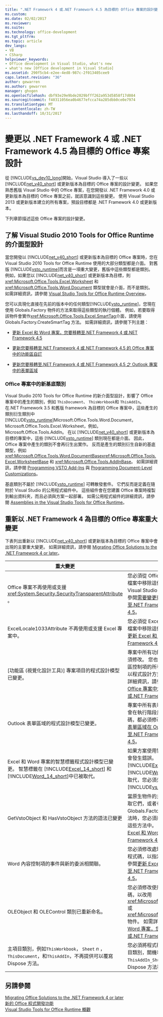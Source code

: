 ```yaml
---
title: ".NET Framework 4 或.NET Framework 4.5 為目標的 Office 專案的設計變更 |Microsoft 文件"
ms.custom: 
ms.date: 02/02/2017
ms.reviewer: 
ms.suite: 
ms.technology: office-development
ms.tgt_pltfrm: 
ms.topic: article
dev_langs:
- VB
- CSharp
helpviewer_keywords:
- Office development in Visual Studio, what's new
- what's new [Office development in Visual Studio]
ms.assetid: 290f5cb4-e2ee-4ed8-987c-2f013405cee9
caps.latest.revision: "36"
author: gewarren
ms.author: gewarren
manager: ghogen
ms.openlocfilehash: dbf93e29e9bde2029bfff262a953d5858f17d084
ms.sourcegitcommit: f40311056ea0b4677efcca74a285dbb0ce0e7974
ms.translationtype: MT
ms.contentlocale: zh-TW
ms.lasthandoff: 10/31/2017
---
```

# <a name="changes-to-the-design-of-office-projects-that-target-the-net-framework-4-or-the-net-framework-45"></a>變更以 .NET Framework 4 或 .NET Framework 4.5 為目標的 Office 專案設計
  從 [!INCLUDE[vs_dev10_long](../sharepoint/includes/vs-dev10-long-md.md)]開始，Visual Studio 導入了一些以 [!INCLUDE[net_v40_short](../sharepoint/includes/net-v40-short-md.md)] 或更新版本為目標的 Office 專案的設計變更。 如果您熟悉舊版 Visual Studio 中的 Office 專案，在您開發以 .NET Framework 4.0 或更新版本為目標的 Office 專案之前，就該意識到這些變更。 使用 Visual Studio 2013 或更新版本建立的所有專案，預設目標都是 .NET Framework 4.0 或更新版本。  
  
 下列章節描述這些 Office 專案的設計變更。  
  
## <a name="understanding-the-interface-based-design-of-the-visual-studio-2010-tools-for-office-runtime"></a>了解 Visual Studio 2010 Tools for Office Runtime 的介面型設計  
 當您開發以 [!INCLUDE[net_v40_short](../sharepoint/includes/net-v40-short-md.md)] 或更新版本為目標的 Office 專案時，您在 Visual Studio 2010 Tools for Office Runtime 使用的大部分類型都是介面。 對舊版 [!INCLUDE[vsto_runtime](../vsto/includes/vsto-runtime-md.md)]而言是一項重大變更，舊版中這些類型都是類別。 例如，如果您以 [!INCLUDE[net_v40_short](../sharepoint/includes/net-v40-short-md.md)] 或更新版本為目標，則 <xref:Microsoft.Office.Tools.Excel.Worksheet> 和 <xref:Microsoft.Office.Tools.Word.Document> 類型就會是介面，而不是類別。 如需詳細資訊，請參閱 [Visual Studio Tools for Office Runtime Overview](../vsto/visual-studio-tools-for-office-runtime-overview.md)。  
  
 您可以具現化直接在先前的版本中的任何類型[!INCLUDE[vsto_runtime](../vsto/includes/vsto-runtime-md.md)]，您現在使用 Globals.Factory 物件的方法來取得這些類型的執行個體。 例如，若要取得該物件會實作<xref:Microsoft.Office.Tools.Excel.SmartTag>介面，請使用 Globals.Factory.CreateSmartTag 方法。 如需詳細資訊，請參閱下列主題：  
  
-   [更新 Excel 和 Word 專案，您要移轉至.NET Framework 4 或.NET Framework 4.5](../vsto/updating-excel-and-word-projects-that-you-migrate-to-the-dotnet-framework-4-or-the-dotnet-framework-4-5.md)  
  
-   [更新您要移轉至.NET Framework 4 或.NET Framework 4.5 的 Office 專案中的功能區自訂](../vsto/updating-ribbon-customizations-in-office-projects-that-you-migrate-to-the-dotnet-framework-4-or-the-dotnet-framework-4-5.md)  
  
-   [更新您要移轉至.NET Framework 4 或.NET Framework 4.5 之 Outlook 專案中的表單區域](../vsto/updating-form-regions-in-outlook-projects-that-you-migrate-to-the-dotnet-framework-4-or-the-dotnet-framework-4-5.md)  
  
### <a name="new-base-classes-in-office-projects"></a>Office 專案中的新基底類別  
 Visual Studio 2010 Tools for Office Runtime 的新介面型設計，影響了 Office 專案中的產生的類別，例如 `ThisDocument`、 `ThisWorkbook`和 `ThisAddIn`。 在.NET Framework 3.5 和舊版 framework 為目標的 Office 專案中，這些產生的類別衍生類別中[!INCLUDE[vsto_runtime](../vsto/includes/vsto-runtime-md.md)]Microsoft.Office.Tools.Word.Document，Microsoft.Office.Tools.Excel.Worksheet，例如，Microsoft.Office.Tools.AddIn。 在以 [!INCLUDE[net_v40_short](../sharepoint/includes/net-v40-short-md.md)] 或更新版本為目標的專案中，這些 [!INCLUDE[vsto_runtime](../vsto/includes/vsto-runtime-md.md)] 類別現在都是介面。 因此，Office 專案中產生的類別不會再衍生出實作。 反而是產生的類別衍生自新的基底類型，例如 <xref:Microsoft.Office.Tools.Word.DocumentBase><xref:Microsoft.Office.Tools.Excel.WorksheetBase> 和 <xref:Microsoft.Office.Tools.AddInBase>。 如需詳細資訊，請參閱 [Programming VSTO Add-Ins](../vsto/programming-vsto-add-ins.md) 與 [Programming Document-Level Customizations](../vsto/programming-document-level-customizations.md)。  
  
 基底類別不屬於 [!INCLUDE[vsto_runtime](../vsto/includes/vsto-runtime-md.md)] 可轉散發套件。 它們反而是定義在隨附於 Visual Studio 的公用程式組件中。 這些組件會在您建置 Office 專案時複製到輸出資料夾，而且必須與方案一起部署。 如需公用程式組件的詳細資訊，請參閱 [Assemblies in the Visual Studio Tools for Office Runtime](../vsto/assemblies-in-the-visual-studio-tools-for-office-runtime.md)。  
  
## <a name="breaking-changes-in-office-projects-that-are-retargeted-to-the-net-framework-4"></a>重新以 .NET Framework 4 為目標的 Office 專案重大變更  
 下表列出重新以 [!INCLUDE[net_v40_short](../sharepoint/includes/net-v40-short-md.md)] 或更新版本為目標的 Office 專案中會出現的主要重大變更。 如需詳細資訊，請參閱 [Migrating Office Solutions to the .NET Framework 4 or later](../vsto/migrating-office-solutions-to-the-dotnet-framework-4-or-later.md)。  
  
|重大變更|結果|  
|---------------------|-----------------|  
|Office 專案不再使用或支援 <xref:System.Security.SecurityTransparentAttribute> 。|您必須從 Office 專案的 AssemblyInfo 程式碼檔案中移除這個屬性，此 Office 專案係從 Visual Studio 2008 升級。 如需詳細資訊，請參閱[需要變更執行 Office 專案，您要移轉至.NET Framework 4 或.NET Framework 4.5](../vsto/required-changes-to-run-office-projects-that-you-migrate-to-the-dotnet-framework-4-or-the-dotnet-framework-4-5.md)。|  
|ExcelLocale1033Attribute 不再使用或支援 Excel 專案中。|您必須從 Excel 專案的 AssemblyInfo 程式碼檔案中移除這個屬性。 如需詳細資訊，請參閱[更新 Excel 和 Word 專案，您要移轉至.NET Framework 4 或.NET Framework 4.5](../vsto/updating-excel-and-word-projects-that-you-migrate-to-the-dotnet-framework-4-or-the-dotnet-framework-4-5.md)。|  
|[功能區 (視覺化設計工具)]  專案項目的程式設計模型已變更。|專案中所有功能區項目的程式碼後置檔案都必須修改。 您也必須修改在執行階段具現化功能區控制項的所有程式碼、處理功能區事件，或以程式設計方式設定功能區元件的位置。 如需詳細資訊，請參閱[更新功能區自訂項目在 Office 專案中您要移轉至.NET Framework 4 或.NET Framework 4.5](../vsto/updating-ribbon-customizations-in-office-projects-that-you-migrate-to-the-dotnet-framework-4-or-the-dotnet-framework-4-5.md)。|  
|Outlook 表單區域的程式設計模型已變更。|專案中所有表單區域的程式碼後置檔案，以及會在執行階段具現化特定表單區域類別的程式碼，都必須修改。 如需詳細資訊，請參閱[更新表單區域在 Outlook 中的專案，您將移轉至.NET Framework 4 或.NET Framework 4.5](../vsto/updating-form-regions-in-outlook-projects-that-you-migrate-to-the-dotnet-framework-4-or-the-dotnet-framework-4-5.md)。|  
|Excel 和 Word 專案的智慧標籤程式設計模型已變更。 智慧標籤在 [!INCLUDE[Excel_14_short](../vsto/includes/excel-14-short-md.md)] 和 [!INCLUDE[Word_14_short](../vsto/includes/word-14-short-md.md)]中已被取代。|如果方案使用智慧標籤，當您建置專案時，就會發生錯誤。 因為 [!INCLUDE[Excel_14_short](../vsto/includes/excel-14-short-md.md)] 和 [!INCLUDE[Word_14_short](../vsto/includes/word-14-short-md.md)]中的智慧標籤已被取代，您必須先移除標籤，才能測試和偵錯 [!INCLUDE[vs_dev12](../vsto/includes/vs-dev12-md.md)] 或更新版本中的方案。|  
|GetVstoObject 和 HasVstoObject 方法的語法已變更|當原生物件的主要 interop 組件 (Pia)，從上存取它們，或者也可以存取專案中的 Globals.Factory 屬性所傳回的物件上的這些方法時，您必須將 Globals.Factory 物件傳遞給這些方法中。 如需詳細資訊，請參閱[更新 Excel 和 Word 專案，您要移轉至.NET Framework 4 或.NET Framework 4.5](../vsto/updating-excel-and-word-projects-that-you-migrate-to-the-dotnet-framework-4-or-the-dotnet-framework-4-5.md)。|  
|Word 內容控制項的事件與新的委派相關聯。|您必須修改處理 Word 內容控制項事件的所有程式碼，以指定新的委派。 如需詳細資訊，請參閱[更新 Excel 和 Word 專案，您要移轉至.NET Framework 4 或.NET Framework 4.5](../vsto/updating-excel-and-word-projects-that-you-migrate-to-the-dotnet-framework-4-or-the-dotnet-framework-4-5.md)。|  
|OLEObject 和 OLEControl 類別已重新命名。|您必須修改使用這些類別執行個體的所有程式碼，以改用 <xref:Microsoft.Office.Tools.Excel.ControlSite> 或 <xref:Microsoft.Office.Tools.Word.ControlSite> 物件。 如需詳細資訊，請參閱[更新 Excel 和 Word 專案，您要移轉至.NET Framework 4 或.NET Framework 4.5](../vsto/updating-excel-and-word-projects-that-you-migrate-to-the-dotnet-framework-4-or-the-dotnet-framework-4-5.md)。|  
|主項目類別，例如`ThisWorkbook`， `Sheet`  *n* ， `ThisDocument`，和`ThisAddIn`，不再提供可以覆寫 Dispose 方法。|您必須將程式碼移在 Dispose 方法的覆寫主項目類別，關機事件處理常式，例如`ThisAddIn_Shutdown`，並移除從主項目類別的 Dispose 方法覆寫。|  
  
## <a name="see-also"></a>另請參閱  
 [Migrating Office Solutions to the .NET Framework 4 or later](../vsto/migrating-office-solutions-to-the-dotnet-framework-4-or-later.md)   
 [新的 Office 程式開發功能](http://msdn.microsoft.com/en-us/bf054af2-c896-4723-aa15-6381145b14bb)   
 [Visual Studio Tools for Office Runtime 概觀](../vsto/visual-studio-tools-for-office-runtime-overview.md)  
  
  